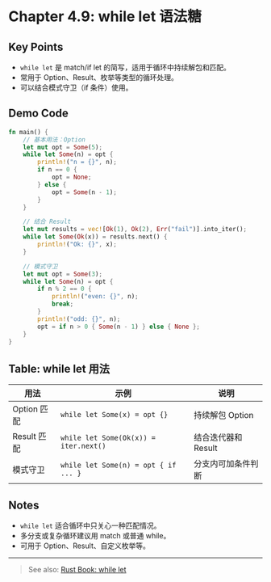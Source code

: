 # Chapter 4.9: while let 语法糖

## Key Points

- `while let` 是 match/if let 的简写，适用于循环中持续解包和匹配。
- 常用于 Option、Result、枚举等类型的循环处理。
- 可以结合模式守卫（if 条件）使用。

## Demo Code

```rust
fn main() {
    // 基本用法：Option
    let mut opt = Some(5);
    while let Some(n) = opt {
        println!("n = {}", n);
        if n == 0 {
            opt = None;
        } else {
            opt = Some(n - 1);
        }
    }

    // 结合 Result
    let mut results = vec![Ok(1), Ok(2), Err("fail")].into_iter();
    while let Some(Ok(x)) = results.next() {
        println!("Ok: {}", x);
    }

    // 模式守卫
    let mut opt = Some(3);
    while let Some(n) = opt {
        if n % 2 == 0 {
            println!("even: {}", n);
            break;
        }
        println!("odd: {}", n);
        opt = if n > 0 { Some(n - 1) } else { None };
    }
}
```

## Table: while let 用法

| 用法             | 示例                                 | 说明                              |
|------------------|--------------------------------------|-----------------------------------|
| Option 匹配      | `while let Some(x) = opt {}`         | 持续解包 Option                   |
| Result 匹配      | `while let Some(Ok(x)) = iter.next()`| 结合迭代器和 Result               |
| 模式守卫         | `while let Some(n) = opt { if ... }` | 分支内可加条件判断                |

## Notes

- `while let` 适合循环中只关心一种匹配情况。
- 多分支或复杂循环建议用 match 或普通 while。
- 可用于 Option、Result、自定义枚举等。

---

> See also: [Rust Book: while let](https://doc.rust-lang.org/book/ch06-03-if-let.html#while-let-conditional-loops)
